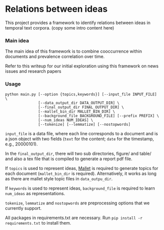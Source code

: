 # Relations between ideas

This project provides a framework to identify relations between ideas in temporal text corpora.
(copy some intro content here)

### Main idea
The main idea of this framework is to combine cooccurrence within documents and prevalence correlation over time.

Refer to this writeup for our initial exploration using this framework on news issues and research papers

### Usage

```
python main.py [--option {topics,keywords}] [--input_file INPUT_FILE] \
               [--data_output_dir DATA_OUTPUT_DIR] \
               [--final_output_dir FINAL_OUTPUT_DIR] \
               [--mallet_bin_dir MALLET_BIN_DIR] \
               [--background_file BACKGROUND_FILE] [--prefix PREFIX] \
               [--num_ideas NUM_IDEAS] \
               [--tokenize] [--lemmatize] [--nostopwords]
```

`input_file` is a data file, where each line corresponds to a document and is a json object with two fields (`text` for the content; `date` for the timestamp, e.g., 20000101).

In the `final_output_dir`, there will two sub directories, figure/ and table/ and also a tex file that is compiled to generate a report pdf file.

If `topics` is used to represent ideas, [Mallet](http://mallet.cs.umass.edu/) is required to generate topics for each document (`mallet_bin_dir` is required).
Alternatively, it works as long as there are mallet style topic files in `data_outpu_dir`.

If `keywords` is used to represent ideas, `background_file` is required to learn `num_ideas` as representations.

`tokenize`, `lemmatize` and `nostopwords` are preprocessing options that we currently support.

All packages in requirements.txt are necessary. 
Run `pip install -r requirements.txt` to install them.

